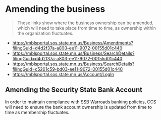 # Amending the business

> These links show where the business ownership can be amended, which will need to take place from time to time, as ownership within
> the organization fluctuates.

- https://mblsportal.sos.state.mn.us/Business/Amendments?filingGuid=d4d2f37a-a803-ee11-9072-00155d01c440
- https://mblsportal.sos.state.mn.us/Business/SearchDetails?filingGuid=d4d2f37a-a803-ee11-9072-00155d01c440
- https://mblsportal.sos.state.mn.us/Business/SearchDetails?filingGuid=c5201c59-bd03-ee11-9072-00155d01c440
- https://mblsportal.sos.state.mn.us/Account/LogIn


## Amending the Security State Bank Account

In order to maintain compliance with SSB Warroads banking policies, CCS will need to ensure the bank account ownership is updated from time to time as membership fluctuates.
